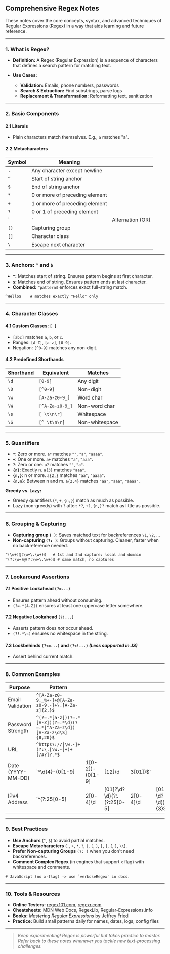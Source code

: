 ## Comprehensive Regex Notes

These notes cover the core concepts, syntax, and advanced techniques of Regular Expressions (Regex) in a way that aids learning and future reference.

---

### 1. What is Regex?

* **Definition:** A Regex (Regular Expression) is a sequence of characters that defines a search pattern for matching text.
* **Use Cases:**

  * **Validation:** Emails, phone numbers, passwords
  * **Search & Extraction:** Find substrings, parse logs
  * **Replacement & Transformation:** Reformatting text, sanitization

---

### 2. Basic Components

#### 2.1 Literals

* Plain characters match themselves. E.g., `a` matches "a".

#### 2.2 Metacharacters

| Symbol | Meaning                        |                  |
| ------ | ------------------------------ | ---------------- |
| `.`    | Any character except newline   |                  |
| `^`    | Start of string anchor         |                  |
| `$`    | End of string anchor           |                  |
| `*`    | 0 or more of preceding element |                  |
| `+`    | 1 or more of preceding element |                  |
| `?`    | 0 or 1 of preceding element    |                  |
| \`     | \`                             | Alternation (OR) |
| `()`   | Capturing group                |                  |
| `[]`   | Character class                |                  |
| `\`    | Escape next character          |                  |

---

### 3. Anchors: `^` and `$`

* **`^`:** Matches start of string. Ensures pattern begins at first character.
* **`$`:** Matches end of string. Ensures pattern ends at last character.
* **Combined:** `^pattern$` enforces exact full-string match.

```regex
^Hello$    # matches exactly "Hello" only
```

---

### 4. Character Classes

#### 4.1 Custom Classes: `[ ]`

* `[abc]` matches `a`, `b`, or `c`.
* Ranges: `[A-Z]`, `[a-z]`, `[0-9]`.
* Negation: `[^0-9]` matches any non-digit.

#### 4.2 Predefined Shorthands

| Shorthand | Equivalent      | Matches        |
| --------- | --------------- | -------------- |
| `\d`      | `[0-9]`         | Any digit      |
| `\D`      | `[^0-9]`        | Non-digit      |
| `\w`      | `[A-Za-z0-9_]`  | Word char      |
| `\W`      | `[^A-Za-z0-9_]` | Non-word char  |
| `\s`      | `[ \t\n\r]`     | Whitespace     |
| `\S`      | `[^ \t\n\r]`    | Non-whitespace |

---

### 5. Quantifiers

* **`*`**: Zero or more.  `a*` matches `""`, `"a"`, `"aaaa"`.
* **`+`**: One or more.   `a+` matches `"a"`, `"aaa"`.
* **`?`**: Zero or one.   `a?` matches `""`, `"a"`.
* **`{n}`**: Exactly n.   `a{3}` matches `"aaa"`.
* **`{n,}`**: n or more.  `a{2,}` matches `"aa"`, `"aaaa"`.
* **`{n,m}`**: Between n and m. `a{2,4}` matches `"aa"`, `"aaa"`, `"aaaa"`.

**Greedy vs. Lazy:**

* Greedy quantifiers (`*`, `+`, `{n,}`) match as much as possible.
* Lazy (non-greedy) with `?` after: `*?`, `+?`, `{n,}?` match as little as possible.

---

### 6. Grouping & Capturing

* **Capturing group `( )`:** Saves matched text for backreferences `\1`, `\2`, ...
* **Non-capturing `(?: )`:** Groups without capturing. Cleaner, faster when no backreference needed.

```regex
^(\w+)@(\w+\.\w+)$   # 1st and 2nd capture: local and domain
^(?:\w+)@(?:\w+\.\w+)$ # same match, no captures
```

---

### 7. Lookaround Assertions

#### 7.1 Positive Lookahead `(?=...)`

* Ensures pattern ahead without consuming.
* `(?=.*[A-Z])` ensures at least one uppercase letter somewhere.

#### 7.2 Negative Lookahead `(?!...)`

* Asserts pattern does *not* occur ahead.
* `(?!.*\s)` ensures no whitespace in the string.

#### 7.3 Lookbehinds `(?<=...)` and `(?<!...)` *(Less supported in JS)*

* Assert behind current match.

---

### 8. Common Examples

| Purpose           | Pattern                                                               |                   |                             |            |                     |
| ----------------- | --------------------------------------------------------------------- | ----------------- | --------------------------- | ---------- | ------------------- |
| Email Validation  | `^[A-Za-z0-9._%+-]+@[A-Za-z0-9.-]+\.[A-Za-z]{2,}$`                    |                   |                             |            |                     |
| Password Strength | `^(?=.*[a-z])(?=.*[A-Z])(?=.*\d)(?=.*[^A-Za-z\d])[A-Za-z\d\S]{8,20}$` |                   |                             |            |                     |
| URL               | `^https?://[\w.-]+(?:\.[\w.-]+)+[/#?]?.*$`                            |                   |                             |            |                     |
| Date (YYYY-MM-DD) | \`^\d{4}-(0\[1-9]                                                     | 1\[0-2])-(0\[1-9] | \[12]\d                     | 3\[01])$\` |                     |
| IPv4 Address      | \`^(?:25\[0-5]                                                        | 2\[0-4]\d         | \[01]?\d?\d)(?:.(?:25\[0-5] | 2\[0-4]\d  | \[01]?\d?\d)){3}$\` |

---

### 9. Best Practices

* **Use Anchors** (`^`, `$`) to avoid partial matches.
* **Escape Metacharacters** (`.`, `+`, `*`, `?`, `|`, `(`, `)`, `[`, `]`, `{`, `}`, `\\`).
* **Prefer Non-capturing Groups** `(?: )` when you don't need backreferences.
* **Comment Complex Regex** (in engines that support `x` flag) with whitespace and comments.

```regex
# JavaScript (no x-flag) -> use `verboseRegex` in docs.
```

---

### 10. Tools & Resources

* **Online Testers:** [regex101.com](https://regex101.com/), [regexr.com](https://regexr.com/)
* **Cheatsheets:** MDN Web Docs, RegexLib, Regular-Expressions.info
* **Books:** *Mastering Regular Expressions* by Jeffrey Friedl
* **Practice:** Build small patterns daily for names, dates, logs, config files

---

> *Keep experimenting! Regex is powerful but takes practice to master. Refer back to these notes whenever you tackle new text-processing challenges.*
